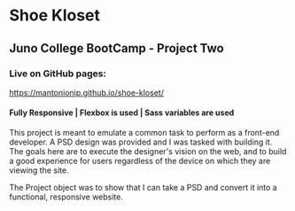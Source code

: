 # Shoe Kloset

## Juno College BootCamp - Project Two

### Live on GitHub pages: 
https://mantonionip.github.io/shoe-kloset/

#### Fully Responsive | Flexbox is used | Sass variables are used

This project is meant to emulate a common task to perform as a front-end developer. A PSD design was provided and I was tasked with building it. The goals here are to execute the designer's vision on the web, and to build a good experience for users regardless of the device on which they are viewing the site.

The Project object was to show that I can take a PSD and convert it into a functional, responsive website.
